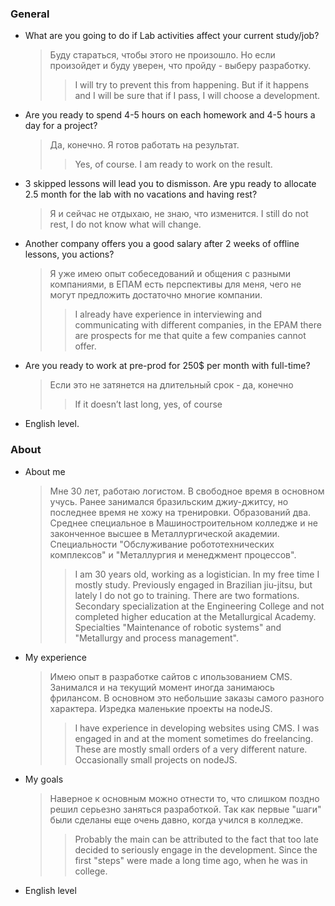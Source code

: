 ### General
* What are you going to do if Lab activities affect your current study/job?
  > Буду стараться, чтобы этого не произошло. Но если произойдет и буду уверен, что пройду - выберу разработку.
  >> I will try to prevent this from happening. But if it happens and I will be sure that if I pass, I will choose a development.
* Are you ready to spend 4-5 hours on each homework and 4-5 hours a day for a project?
  > Да, конечно. Я готов работать на результат.
  >> Yes, of course. I am ready to work on the result.
* 3 skipped lessons will lead you to dismisson. Are ypu ready to allocate 2.5 month for the lab with no vacations and having rest?
  > Я и сейчас не отдыхаю, не знаю, что изменится.
  > I still do not rest, I do not know what will change.
* Another company offers you a good salary after 2 weeks of offline lessons, you actions?
  > Я уже имею опыт собеседований и общения с разными компаниями, в ЕПАМ есть перспективы для меня, чего не могут предложить достаточно многие компании. 
  >> I already have experience in interviewing and communicating with different companies, in the EPAM there are prospects for me that quite a few companies cannot offer.
* Are you ready to work at pre-prod for 250$ per month with full-time?
  > Если это не затянется на длительный срок - да, конечно
  >> If it doesn’t last long, yes, of course
* English level.

### About
* About me
  > Мне 30 лет, работаю логистом. В свободное время в основном учусь. Ранее занимался бразильским джиу-джитсу, но последнее время не хожу на тренировки. Образований два. Среднее специальное в Машиностроительном колледже и не законченное высшее в Металлургической академии. Специальности "Обслуживание робототехнических комплексов" и "Металлургия и менеджмент процессов".
  >> I am 30 years old, working as a logistician. In my free time I mostly study. Previously engaged in Brazilian jiu-jitsu, but lately I do not go to training. There are two formations. Secondary specialization at the Engineering College and not completed higher education at the Metallurgical Academy. Specialties "Maintenance of robotic systems" and "Metallurgy and process management".
* My experience
  > Имею опыт в разработке сайтов с ипользованием CMS. Занимался и на текущий момент иногда занимаюсь фрилансом. В основном это небольшие заказы самого разного характера. Изредка маленькие проекты на nodeJS.
  >> I have experience in developing websites using CMS. I was engaged in and at the moment sometimes do freelancing. These are mostly small orders of a very different nature. Occasionally small projects on nodeJS.
* My goals
  > Наверное к основным можно отнести то, что слишком поздно решил серьезно заняться разработкой. Так как первые "шаги" были сделаны еще очень давно, когда учился в колледже.
  >> Probably the main can be attributed to the fact that too late decided to seriously engage in the development. Since the first "steps" were made a long time ago, when he was in college.
* English level 
